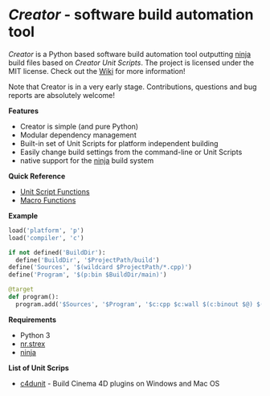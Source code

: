 *Creator* - software build automation tool
==========================================

*Creator* is a Python based software build automation tool outputting
[ninja][] build files based on *Creator Unit Scripts*. The project is
licensed under the MIT license. Check out the [Wiki][] for more information!

Note that Creator is in a very early stage. Contributions, questions and
bug reports are absolutely welcome!

__Features__

- Creator is simple (and pure Python)
- Modular dependency management
- Built-in set of Unit Scripts for platform independent building
- Easily change build settings from the command-line or Unit Scripts
- native support for the [ninja][] build system

__Quick Reference__

- [Unit Script Functions](https://github.com/NiklasRosenstein/creator/wiki/Units#unit-script-built-ins)
- [Macro Functions](https://github.com/NiklasRosenstein/creator/wiki/Macros#functions)

__Example__

```python
load('platform', 'p')
load('compiler', 'c')

if not defined('BuildDir'):
  define('BuildDir', '$ProjectPath/build')
define('Sources', '$(wildcard $ProjectPath/*.cpp)')
define('Program', '$(p:bin $BuildDir/main)')

@target
def program():
  program.add('$Sources', '$Program', '$c:cpp $c:wall $(c:binout $@) $(quotesplit $<)')
```

__Requirements__

- Python 3
- [nr.strex][]
- [ninja][]

__List of Unit Scrips__

- [c4dunit](https://github.com/NiklasRosenstein/c4dunit) - Build
  Cinema 4D plugins on Windows and Mac OS

[ninja]: https://github.com/martine/ninja
[nr.strex]: https://github.com/NiklasRosenstein/nr.strex
[Wiki]: https://github.com/NiklasRosenstein/py-creator/wiki
